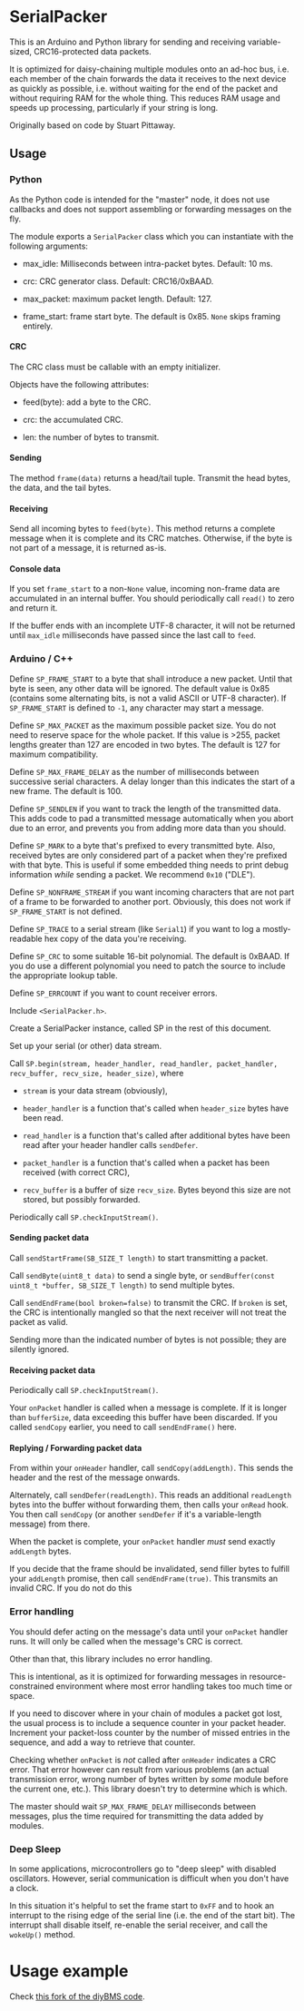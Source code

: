 # SerialPacker

This is an Arduino and Python library for sending and receiving
variable-sized, CRC16-protected data packets.

It is optimized for daisy-chaining multiple modules onto an ad-hoc bus,
i.e. each member of the chain forwards the data it receives to the next
device as quickly as possible, i.e. without waiting for the end of the
packet and without requiring RAM for the whole thing. This reduces RAM
usage and speeds up processing, particularly if your string is long.

Originally based on code by Stuart Pittaway.

## Usage

### Python

As the Python code is intended for the "master" node, it does not use
callbacks and does not support assembling or forwarding messages on the
fly.

The module exports a `SerialPacker` class which you can instantiate with
the following arguments:

* max\_idle: Milliseconds between intra-packet bytes. Default: 10 ms.

* crc: CRC generator class. Default: CRC16/0xBAAD.

* max\_packet: maximum packet length. Default: 127.

* frame\_start: frame start byte. The default is 0x85. `None` skips
  framing entirely.

#### CRC

The CRC class must be callable with an empty initializer.

Objects have the following attributes:

* feed(byte): add a byte to the CRC.

* crc: the accumulated CRC.

* len: the number of bytes to transmit.

#### Sending

The method `frame(data)` returns a head/tail tuple. Transmit the head
bytes, the data, and the tail bytes.

#### Receiving

Send all incoming bytes to `feed(byte)`. This method returns a complete
message when it is complete and its CRC matches. Otherwise, if the byte is
not part of a message, it is returned as-is.

#### Console data

If you set `frame_start` to a non-`None` value, incoming non-frame data
are accumulated in an internal buffer. You should periodically call
`read()` to zero and return it.

If the buffer ends with an incomplete UTF-8 character, it will not be
returned until `max_idle` milliseconds have passed since the last call to
`feed`.

### Arduino / C++

Define `SP_FRAME_START` to a byte that shall introduce a new packet.
Until that byte is seen, any other data will be ignored.
The default value is 0x85 (contains some alternating bits, is not a valid
ASCII or UTF-8 character). If `SP_FRAME_START` is defined to `-1`, any
character may start a message.

Define `SP_MAX_PACKET` as the maximum possible packet size. You do not need to
reserve space for the whole packet. If this value is >255, packet lengths
greater than 127 are encoded in two bytes. The default is 127 for maximum
compatibility.

Define `SP_MAX_FRAME_DELAY` as the number of milliseconds between successive
serial characters. A delay longer than this indicates the start of a new
frame. The default is 100.

Define `SP_SENDLEN` if you want to track the length of the transmitted
data. This adds code to pad a transmitted message automatically when you
abort due to an error, and prevents you from adding more data than you
should.

Define `SP_MARK` to a byte that's prefixed to every transmitted byte.
Also, received bytes are only considered part of a packet when they're
prefixed with that byte. This is useful if some embedded thing needs to
print debug information *while* sending a packet. We recommend `0x10`
("DLE").

Define `SP_NONFRAME_STREAM` if you want incoming characters that are not
part of a frame to be forwarded to another port. Obviously, this does not
work if `SP_FRAME_START` is not defined.

Define `SP_TRACE` to a serial stream (like `Serial1`) if you want to log a
mostly-readable hex copy of the data you're receiving.

Define `SP_CRC` to some suitable 16-bit polynomial. The default is 0xBAAD.
If you do use a different polynomial you need to patch the source to
include the appropriate lookup table.

Define `SP_ERRCOUNT` if you want to count receiver errors.

Include `<SerialPacker.h>`.

Create a SerialPacker instance, called SP in the rest of this document.

Set up your serial (or other) data stream.

Call `SP.begin(stream, header_handler, read_handler, packet_handler,
recv_buffer, recv_size, header_size)`, where

* `stream` is your data stream (obviously),

* `header_handler` is a function that's called when `header_size` bytes
  have been read.

* `read_handler` is a function that's called after additional bytes
  have been read after your header handler calls `sendDefer`.

* `packet_handler` is a function that's called when a packet has been
  received (with correct CRC),

* `recv_buffer` is a buffer of size `recv_size`. Bytes beyond this size
  are not stored, but possibly forwarded.

Periodically call `SP.checkInputStream()`.

#### Sending packet data

Call `sendStartFrame(SB_SIZE_T length)` to start transmitting a
packet.

Call `sendByte(uint8_t data)` to send a single byte, or `sendBuffer(const
uint8_t *buffer, SB_SIZE_T length)` to send multiple bytes.

Call `sendEndFrame(bool broken=false)` to transmit the CRC. If `broken` is
set, the CRC is intentionally mangled so that the next receiver will not
treat the packet as valid.

Sending more than the indicated number of bytes is not possible; they are
silently ignored.

#### Receiving packet data

Periodically call `SP.checkInputStream()`.

Your `onPacket` handler is called when a message is complete. If it is
longer than `bufferSize`, data exceeding this buffer have been discarded.
If you called `sendCopy` earlier, you need to call `sendEndFrame()` here.

#### Replying / Forwarding packet data

From within your `onHeader` handler, call `sendCopy(addLength)`. This sends
the header and the rest of the message onwards.

Alternately, call `sendDefer(readLength)`. This reads an additional
`readLength` bytes into the buffer without forwarding them, then calls your
`onRead` hook. You then call `sendCopy` (or another `sendDefer` if it's a
variable-length message) from there.

When the packet is complete, your `onPacket` handler *must* send exactly
`addLength` bytes.

If you decide that the frame should be invalidated, send filler bytes to
fulfill your `addLength` promise, then call `sendEndFrame(true)`. This
transmits an invalid CRC. If you do not do this 

### Error handling

You should defer acting on the message's data until your `onPacket` handler
runs. It will only be called when the message's CRC is correct.

Other than that, this library includes no error handling.

This is intentional, as it is optimized for forwarding messages in
resource-constrained environment where most error handling takes too much
time or space.

If you need to discover where in your chain of modules a packet got lost,
the usual process is to include a sequence counter in your packet header.
Increment your packet-loss counter by the number of missed entries in the
sequence, and add a way to retrieve that counter.

Checking whether `onPacket` is *not* called after `onHeader` indicates a
CRC error. That error however can result from various problems (an actual
transmission error, wrong number of bytes written by *some* module before
the current one, etc.). This library doesn't try to determine which is
which.

The master should wait `SP_MAX_FRAME_DELAY` milliseconds between messages,
plus the time required for transmitting the data added by modules.

### Deep Sleep

In some applications, microcontrollers go to "deep sleep" with disabled
oscillators. However, serial communication is difficult when you don't have
a clock.

In this situation it's helpful to set the frame start to `0xFF` and to
hook an interrupt to the rising edge of the serial line (i.e. the end of
the start bit). The interrupt shall disable itself, re-enable the serial
receiver, and call the `wokeUp()` method.

# Usage example

Check [this fork of the diyBMS code](https://github.com/M-o-a-T/diyBMS-code).
